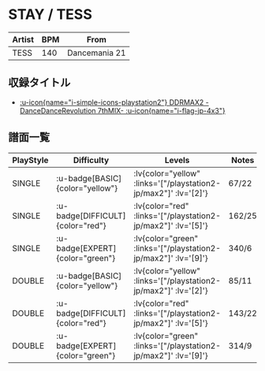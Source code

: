 # STAY / TESS

|Artist|BPM|From|
|------|---|----|
|TESS|140|Dancemania 21|

## 収録タイトル

- [ :u-icon{name="i-simple-icons-playstation2"} DDRMAX2 -DanceDanceRevolution 7thMIX- :u-icon{name="i-flag-jp-4x3"} ](/playstation2-jp/max2)

## 譜面一覧

|PlayStyle|Difficulty|Levels|Notes|Movie|
|---------|----------|------|-----|-----|
|SINGLE| :u-badge[BASIC]{color="yellow"} | :lv{color="yellow" :links='["/playstation2-jp/max2"]' :lv='[2]'} |67/22||
|SINGLE| :u-badge[DIFFICULT]{color="red"} | :lv{color="red" :links='["/playstation2-jp/max2"]' :lv='[5]'} |162/25||
|SINGLE| :u-badge[EXPERT]{color="green"} | :lv{color="green" :links='["/playstation2-jp/max2"]' :lv='[9]'} |340/6||
|DOUBLE| :u-badge[BASIC]{color="yellow"} | :lv{color="yellow" :links='["/playstation2-jp/max2"]' :lv='[2]'} |85/11||
|DOUBLE| :u-badge[DIFFICULT]{color="red"} | :lv{color="red" :links='["/playstation2-jp/max2"]' :lv='[5]'} |143/22||
|DOUBLE| :u-badge[EXPERT]{color="green"} | :lv{color="green" :links='["/playstation2-jp/max2"]' :lv='[9]'} |314/9||
